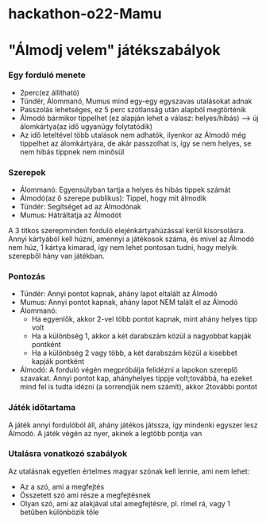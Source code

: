 # hackathon-o22-Mamu

# "Álmodj velem" játékszabályok
### Egy forduló menete
   - 2perc(ez állítható)
   - Tündér, Álommanó, Mumus mind egy-egy egyszavas utalásokat adnak
   - Passzolás lehetséges, ez 5 perc szótlanság után alapból megtörténik
   - Álmodó bármikor tippelhet (ez alapján lehet a válasz: helyes/hibás) --> új álomkártya(az idő ugyanúgy folytatódik)
   - Az idő leteltével több utalások nem adhatók, ilyenkor az Álmodó még tippelhet az álomkártyára, de akár passzolhat is, így se nem helyes, se nem hibás tippnek nem minősül

### Szerepek 
   - Álommanó: Egyensúlyban tartja a helyes és hibás tippek számát
   - Álmodó(az ő szerepe publikus): Tippel, hogy mit álmodik
   - Tündér: Segítséget ad az Álmodónak
   - Mumus: Hátráltatja az Álmodót

A  3  titkos  szerepminden  forduló  elejénkártyahúzással  kerül  kisorsolásra.  Annyi  kártyából  kell húzni,  amennyi  a játékosok száma, és mivel az Álmodó nem húz, 1 kártya kimarad, így nem lehet pontosan tudni, hogy melyik szerepből hány van játékban.

### Pontozás
   - Tündér: Annyi pontot kapnak, ahány lapot eltalált az Álmodó
   - Mumus: Annyi pontot kapnak, ahány lapot NEM talált el az Álmodó
   - Álommanó: 
       - Ha egyenlők, akkor 2-vel több pontot kapnak, mint ahány helyes tipp volt
       - Ha a különbség 1, akkor a két darabszám közül a nagyobbat kapják pontként
       - Ha a különbség 2 vagy több, a két darabszám közül a kisebbet kapják pontként
   - Álmodó: A forduló végén megpróbálja felidézni a lapokon szereplő szavakat. Annyi pontot kap, ahányhelyes tippje volt;továbbá, ha ezeket mind fel is tudta idézni (a sorrendjük nem számít), akkor 2további pontot

### Játék időtartama

A játék annyi fordulóból áll, ahány játékos játssza, így mindenki egyszer lesz Álmodó. A játék végén az nyer, akinek a legtöbb pontja van

### Utalásra vonatkozó szabályok

Az utalásnak egyetlen értelmes magyar szónak kell lennie, ami nem lehet:
   - Az a szó, ami a megfejtés
   - Összetett szó ami része a megfejtésnek
   - Olyan szó, ami az alakjával utal amegfejtésre, pl. rímel rá, vagy 1 betűben különbözik tőle




